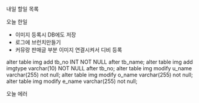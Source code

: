 내일 할일 목록


오늘 한일
- 이미지 등록시 DB에도 저장
- 로그에 브런치만들기
- 커뮤랑 판매글 부분 이미지 연결시켜서 디비 등록

alter table img add tb_no INT NOT NULL after tb_name;
alter table img add imgtype varchar(10) NOT NULL after tb_no;
alter table img modify u_name varchar(255) not null;
alter table img modify o_name varchar(255) not null;
alter table img modify e_name varchar(255) not null;

오늘 에러

